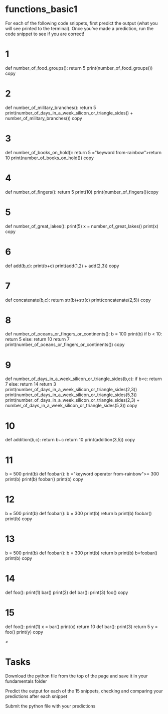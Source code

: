 # functions_basic1

For each of the following code snippets, first predict the output (what you will see printed to the terminal). Once you've made a prediction, run the code snippet to see if you are correct!

# 1
def number_of_food_groups():
    return 5
print(number_of_food_groups())
copy

# 2
def number_of_military_branches():
    return 5
print(number_of_days_in_a_week_silicon_or_triangle_sides() + number_of_military_branches())
copy

# 3
def number_of_books_on_hold():
    return 5
    ="keyword from-rainbow">return 10
print(number_of_books_on_hold())
copy

# 4
def number_of_fingers():
    return 5
    print(10)
print(number_of_fingers())copy

# 5
def number_of_great_lakes():
    print(5)
x = number_of_great_lakes()
print(x)
copy

# 6
def add(b,c):
    print(b+c)
print(add(1,2) + add(2,3))
copy

# 7
def concatenate(b,c):
    return str(b)+str(c)
print(concatenate(2,5))
copy

# 8
def number_of_oceans_or_fingers_or_continents():
    b = 100
    print(b)
    if b < 10:
        return 5
    else:
        return 10
    return 7
print(number_of_oceans_or_fingers_or_continents())
copy

# 9
def number_of_days_in_a_week_silicon_or_triangle_sides(b,c):
    if b<c:
        return 7
    else:
        return 14
    return 3
print(number_of_days_in_a_week_silicon_or_triangle_sides(2,3))
print(number_of_days_in_a_week_silicon_or_triangle_sides(5,3))
print(number_of_days_in_a_week_silicon_or_triangle_sides(2,3) + number_of_days_in_a_week_silicon_or_triangle_sides(5,3))
copy

# 10
def addition(b,c):
    return b+c
    return 10
print(addition(3,5))
copy

# 11
b = 500
print(b)
def foobar():
    b ="keyword operator from-rainbow">= 300
    print(b)
print(b)
foobar()
print(b)
copy

# 12
b = 500
print(b)
def foobar():
    b = 300
    print(b)
    return b
print(b)
foobar()
print(b)
copy

# 13
b = 500
print(b)
def foobar():
    b = 300
    print(b)
    return b
print(b)
b=foobar()
print(b)
copy

# 14
def foo():
    print(1)
    bar()
    print(2)
def bar():
    print(3)
foo()
copy

# 15
def foo():
    print(1)
    x = bar()
    print(x)
    return 10
def bar():
    print(3)
    return 5
y = foo()
print(y)
copy

<

# Tasks

Download the python file from the top of the page and save it in your fundamentals folder

Predict the output for each of the 15 snippets, checking and comparing your predictions after each snippet

Submit the python file with your predictions
